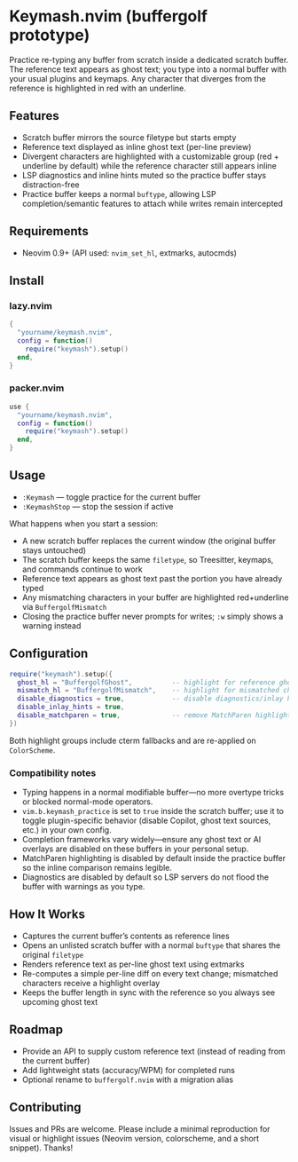 # Keymash.nvim (buffergolf prototype)

Practice re-typing any buffer from scratch inside a dedicated scratch buffer. The reference text appears as ghost text; you type into a normal buffer with your usual plugins and keymaps. Any character that diverges from the reference is highlighted in red with an underline.

## Features
- Scratch buffer mirrors the source filetype but starts empty
- Reference text displayed as inline ghost text (per-line preview)
- Divergent characters are highlighted with a customizable group (red + underline by default) while the reference character still appears inline
- LSP diagnostics and inline hints muted so the practice buffer stays distraction-free
- Practice buffer keeps a normal `buftype`, allowing LSP completion/semantic features to attach while writes remain intercepted

## Requirements
- Neovim 0.9+ (API used: `nvim_set_hl`, extmarks, autocmds)

## Install
### lazy.nvim
```lua
{
  "yourname/keymash.nvim",
  config = function()
    require("keymash").setup()
  end,
}
```

### packer.nvim
```lua
use {
  "yourname/keymash.nvim",
  config = function()
    require("keymash").setup()
  end,
}
```

## Usage
- `:Keymash` — toggle practice for the current buffer
- `:KeymashStop` — stop the session if active

What happens when you start a session:
- A new scratch buffer replaces the current window (the original buffer stays untouched)
- The scratch buffer keeps the same `filetype`, so Treesitter, keymaps, and commands continue to work
- Reference text appears as ghost text past the portion you have already typed
- Any mismatching characters in your buffer are highlighted red+underline via `BuffergolfMismatch`
- Closing the practice buffer never prompts for writes; `:w` simply shows a warning instead

## Configuration
```lua
require("keymash").setup({
  ghost_hl = "BuffergolfGhost",          -- highlight for reference ghost text (defaults link to Comment)
  mismatch_hl = "BuffergolfMismatch",    -- highlight for mismatched characters (defaults red + underline)
  disable_diagnostics = true,            -- disable diagnostics/inlay hints inside the practice buffer
  disable_inlay_hints = true,
  disable_matchparen = true,             -- remove MatchParen highlight to keep ghost text clean
})
```
Both highlight groups include cterm fallbacks and are re-applied on `ColorScheme`.

### Compatibility notes
- Typing happens in a normal modifiable buffer—no more overtype tricks or blocked normal-mode operators.
- `vim.b.keymash_practice` is set to `true` inside the scratch buffer; use it to toggle plugin-specific behavior (disable Copilot, ghost text sources, etc.) in your own config.
- Completion frameworks vary widely—ensure any ghost text or AI overlays are disabled on these buffers in your personal setup.
- MatchParen highlighting is disabled by default inside the practice buffer so the inline comparison remains legible.
- Diagnostics are disabled by default so LSP servers do not flood the buffer with warnings as you type.

## How It Works
- Captures the current buffer’s contents as reference lines
- Opens an unlisted scratch buffer with a normal `buftype` that shares the original `filetype`
- Renders reference text as per-line ghost text using extmarks
- Re-computes a simple per-line diff on every text change; mismatched characters receive a highlight overlay
- Keeps the buffer length in sync with the reference so you always see upcoming ghost text

## Roadmap
- Provide an API to supply custom reference text (instead of reading from the current buffer)
- Add lightweight stats (accuracy/WPM) for completed runs
- Optional rename to `buffergolf.nvim` with a migration alias

## Contributing
Issues and PRs are welcome. Please include a minimal reproduction for visual or highlight issues (Neovim version, colorscheme, and a short snippet). Thanks!

